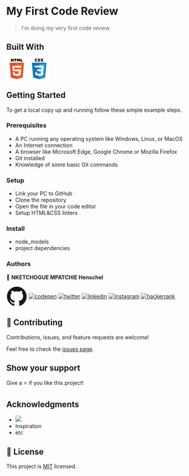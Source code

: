 # My First Code Review

> I'm doing my very first code review.

## Built With

<p align="left">
<a href="https://www.w3.org/html/" target="_blank"><img align="center" src="https://raw.githubusercontent.com/devicons/devicon/master/icons/html5/html5-original-wordmark.svg" alt="html5" width="55" height="55"/></a>
<a href="https://www.w3schools.com/css/" target="_blank"><img align="center" src="https://raw.githubusercontent.com/devicons/devicon/master/icons/css3/css3-original-wordmark.svg" alt="css3" width="55" height="55"/></a>
</p>

## Getting Started

To get a local copy up and running follow these simple example steps.

### Prerequisites

- A PC running any operating system like Windows, Linux, or MacOS
- An Internet connection
- A browser like Microsoft Edge, Google Chrome or Mozilla Firefox
- Git installed 
- Knowledge of some basic Git commands

### Setup

- Link your PC to GitHub
- Clone the repository
- Open the file in your code editor
- Setup HTML&CSS linters

### Install

- node_models
- project dependencies

### Authors

👤 **NKETCHOGUE MPATCHIE Henschel**

<p align="left">
<a href="https://github.com" target="_blank"><img align="center" src="https://raw.githubusercontent.com/devicons/devicon/master/icons/github/github-original.svg" alt="github" width="55" height="55" /></a>
<a href="https://codepen.io/miltonhenschel" target="blank"><img align="center" src="https://raw.githubusercontent.com/rahuldkjain/github-profile-readme-generator/master/src/images/icons/Social/codepen.svg" alt="codepen" width="55" height="55" /></a>
<a href="https://twitter.com/nketchogue" target="blank"><img align="center" src="https://raw.githubusercontent.com/rahuldkjain/github-profile-readme-generator/master/src/images/icons/Social/twitter.svg" alt="twitter" width="55" height="55" /></a>
<a href="https://linkedin.com/in/henschelnketchoguem" target="blank"><img align="center" src="https://raw.githubusercontent.com/rahuldkjain/github-profile-readme-generator/master/src/images/icons/Social/linked-in-alt.svg" alt="linkedin" width="55" height="55" /></a>
<a href="https://instagram.com/mpatchiehenschel" target="blank"><img align="center" src="https://raw.githubusercontent.com/rahuldkjain/github-profile-readme-generator/master/src/images/icons/Social/instagram.svg" alt="instagram" width="55" height="55" /></a>
<a href="https://www.hackerrank.com/nketchoguemilton" target="blank"><img align="center" src="https://raw.githubusercontent.com/rahuldkjain/github-profile-readme-generator/master/src/images/icons/Social/hackerrank.svg" alt="hackerrank" width="55" height="55" /></a>
</p>

## 🤝 Contributing

Contributions, issues, and feature requests are welcome!

Feel free to check the [issues page](../../issues/).

## Show your support

Give a ⭐️ if you like this project!

## Acknowledgments

- ![](https://img.shields.io/badge/Microverse-blueviolet)
- Inspiration
- etc

## 📝 License

This project is [MIT](./LICENSE) licensed.
